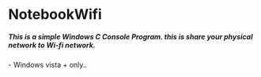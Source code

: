 # NotebookWifi
<H5>This is a simple Windows C Console Program. this is share your physical network to Wi-fi network.</H5>
- Windows vista + only..
